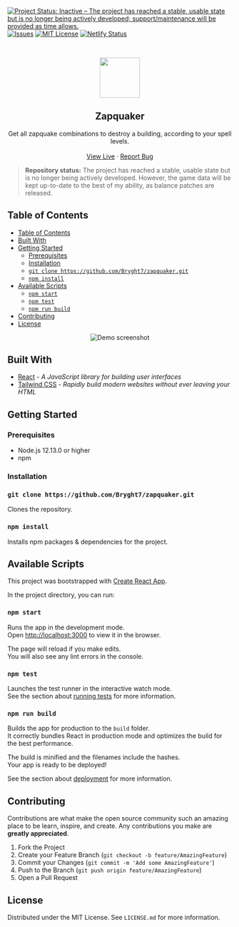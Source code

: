 <!-- PROJECT SHIELDS -->
<!--
See the bottom of this document for the declaration of the reference variables
-->
[![Project Status: Inactive – The project has reached a stable, usable state but is no longer being actively developed; support/maintenance will be provided as time allows.](https://www.repostatus.org/badges/latest/inactive.svg)](https://www.repostatus.org/#inactive)
[![Issues][issues-shield]][issues-url]
[![MIT License][license-shield]][license-url]
[![Netlify Status](https://api.netlify.com/api/v1/badges/a360c189-d8c1-43a9-ba61-f822f0bf2270/deploy-status)](https://app.netlify.com/sites/zapquaker/deploys)

<!-- PROJECT LOGO -->
<br />
<p align="center">
  <p align="center">
    <a href="https://zapquaker.netlify.app/">
        <img src="https://zapquaker.netlify.app/logo192.png" height="90px"/>
    </a>
  </p>
  <h2 align="center">Zapquaker</h2>
  <p align="center">
    Get all zapquake combinations to destroy a building, according to your spell levels.
    <br />
    <br />
    <a href="https://zapquaker.netlify.app/">View Live</a>
    ·
    <a href="https://github.com/Bryght7/zapquaker/issues/new">Report Bug</a>
  </p>
</p>


> __Repository status:__ The project has reached a stable, usable state but is no longer being actively developed. However, the game data will be kept up-to-date to the best of my ability, as balance patches are released.

<!-- TABLE OF CONTENTS -->

## Table of Contents
- [Table of Contents](#table-of-contents)
- [Built With](#built-with)
- [Getting Started](#getting-started)
  - [Prerequisites](#prerequisites)
  - [Installation](#installation)
  - [`git clone https://github.com/Bryght7/zapquaker.git`](#git-clone-httpsgithubcombryght7zapquakergit)
  - [`npm install`](#npm-install)
- [Available Scripts](#available-scripts)
  - [`npm start`](#npm-start)
  - [`npm test`](#npm-test)
  - [`npm run build`](#npm-run-build)
- [Contributing](#contributing)
- [License](#license)

<p align="center">
    <img src="https://i.imgur.com/edHwqk2.gif" alt="Demo screenshot"/>
</p>

## Built With

- [React](https://reactjs.org) - _A JavaScript library for building user interfaces_
- [Tailwind CSS](https://tailwindcss.com/) - _Rapidly build modern websites without ever leaving your HTML_

<!-- GETTING STARTED -->

## Getting Started

### Prerequisites

- Node.js 12.13.0 or higher
- npm

### Installation

### `git clone https://github.com/Bryght7/zapquaker.git`
Clones the repository.

### `npm install`
Installs npm packages & dependencies for the project.

## Available Scripts

This project was bootstrapped with [Create React App](https://github.com/facebook/create-react-app).

In the project directory, you can run:

### `npm start`

Runs the app in the development mode.<br />
Open [http://localhost:3000](http://localhost:3000) to view it in the browser.

The page will reload if you make edits.<br />
You will also see any lint errors in the console.

### `npm test`

Launches the test runner in the interactive watch mode.<br />
See the section about [running tests](https://facebook.github.io/create-react-app/docs/running-tests) for more information.

### `npm run build`

Builds the app for production to the `build` folder.<br />
It correctly bundles React in production mode and optimizes the build for the best performance.

The build is minified and the filenames include the hashes.<br />
Your app is ready to be deployed!

See the section about [deployment](https://facebook.github.io/create-react-app/docs/deployment) for more information.

<!-- CONTRIBUTING -->

## Contributing

Contributions are what make the open source community such an amazing place to be learn, inspire, and create. Any contributions you make are **greatly appreciated**.

1. Fork the Project
2. Create your Feature Branch (`git checkout -b feature/AmazingFeature`)
3. Commit your Changes (`git commit -m 'Add some AmazingFeature'`)
4. Push to the Branch (`git push origin feature/AmazingFeature`)
5. Open a Pull Request

<!-- LICENSE -->

## License

Distributed under the MIT License. See `LICENSE.md` for more information.

<!-- MARKDOWN LINKS & IMAGES -->

[issues-shield]: https://img.shields.io/github/issues/Bryght7/zapquaker
[issues-url]: https://github.com/Bryght7/zapquaker/issues
[license-shield]: https://img.shields.io/github/license/bryght7/zapquaker
[license-url]: https://github.com/Bryght7/zapquaker/blob/master/LICENSE.md